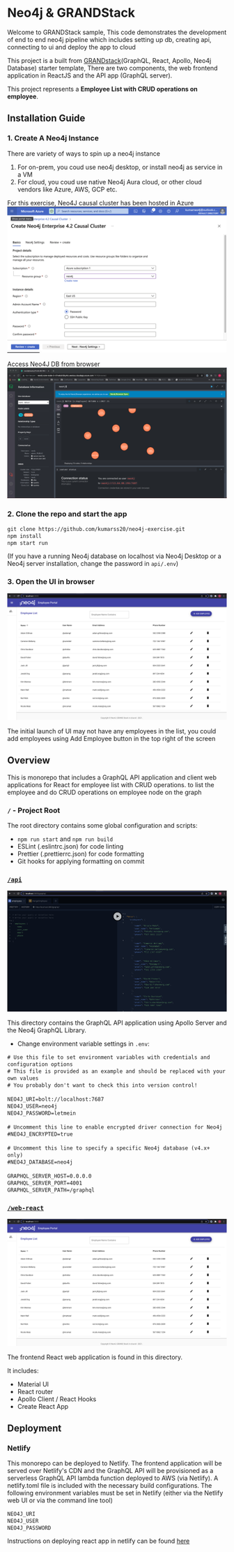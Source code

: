 
# Neo4j & GRANDStack

Welcome to GRANDStack sample, This code demonstrates the development of end to end neo4j pipeline which includes setting up db, creating api, connecting to ui and deploy the app to cloud

This project is a built from [GRANDstack](https://grandstack.io)(GraphQL, React, Apollo, Neo4j Database) starter template, There are two components, the web frontend application in ReactJS and the API app (GraphQL server).

This project represents a **Employee List with CRUD operations on employee**.

## Installation Guide

### 1. Create A Neo4j Instance

There are variety of ways to spin up a neo4j instance  

1. For on-prem, you coud use neo4j desktop, or install neo4j as service in a VM
2. For cloud, you coud use native Neo4j Aura cloud, or other cloud vendors like Azure, AWS, GCP etc.

For this exercise, Neo4J causal cluster has been hosted in Azure  
![Neo4j database hosted in Microsoft Azure](img/neo4j-azure.png)

Access Neo4J DB from browser
![Access Neo4J DB from browser ](img/neo4j-azure-browser.png)

### 2. Clone the repo and start the app

```
git clone https://github.com/kumarss20/neo4j-exercise.git
npm install
npm start run
```

(If you have a running Neo4j database on localhost via Neo4j Desktop or a Neo4j server installation, change the password in `api/.env`)

### 3. Open the UI in browser

![Access Neo4J DB from browser ](img/neo4-react-ui.png)

The initial launch of UI may not have any employees in the list, you could add employees using Add Employee button in the top right of the screen

## <a name="overview"></a> Overview

This is monorepo that includes a GraphQL API application and client web applications for React for employee list with CRUD operations.
to list the employee and do CRUD operations on employee node on the graph

### `/` - Project Root

The root directory contains some global configuration and scripts:

- `npm run start` and `npm run build`
- ESLint (.eslintrc.json) for code linting
- Prettier (.prettierrc.json) for code formatting
- Git hooks for applying formatting on commit

### [`/api`](./api)

![](img/neo4j-graphql.png)

This directory contains the GraphQL API application using Apollo Server and the Neo4j GraphQL Library.

- Change environment variable settings in `.env`:

```
# Use this file to set environment variables with credentials and configuration options
# This file is provided as an example and should be replaced with your own values
# You probably don't want to check this into version control!

NEO4J_URI=bolt://localhost:7687
NEO4J_USER=neo4j
NEO4J_PASSWORD=letmein

# Uncomment this line to enable encrypted driver connection for Neo4j
#NEO4J_ENCRYPTED=true

# Uncomment this line to specify a specific Neo4j database (v4.x+ only)
#NEO4J_DATABASE=neo4j

GRAPHQL_SERVER_HOST=0.0.0.0
GRAPHQL_SERVER_PORT=4001
GRAPHQL_SERVER_PATH=/graphql

```

### [`/web-react`](./web-react)

![](img/neo4-react-ui.png)

The frontend React web application is found in this directory.

It includes:

- Material UI
- React router
- Apollo Client / React Hooks
- Create React App

## Deployment

### Netlify

This monorepo can be deployed to Netlify. The frontend application will be served over Netlify's CDN and the GraphQL API will be provisioned as a serverless GraphQL API lambda function deployed to AWS (via Netlify). A netlify.toml file is included with the necessary build configurations. The following environment variables must be set in Netlify (either via the Netlify web UI or via the command line tool)

```
NEO4J_URI
NEO4J_USER
NEO4J_PASSWORD
```

Instructions on deploying react app in netlify can be found [here](https://www.netlify.com/blog/2016/07/22/deploy-react-apps-in-less-than-30-seconds/)

